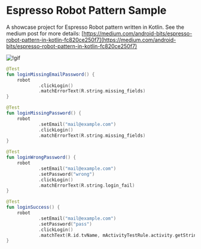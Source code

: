 # Espresso Robot Pattern Sample

A showcase project for Espresso Robot pattern written in Kotlin.
See the medium post for more details:
[https://medium.com/android-bits/espresso-robot-pattern-in-kotlin-fc820ce250f7](https://medium.com/android-bits/espresso-robot-pattern-in-kotlin-fc820ce250f7)


![!gif](https://user-images.githubusercontent.com/1595227/34454223-e2c3a8e4-ed77-11e7-8452-b79771e68789.gif)

```kotlin
@Test
fun loginMissingEmailPassword() {
    robot
            .clickLogin()
            .matchErrorText(R.string.missing_fields)
}

@Test
fun loginMissingPassword() {
    robot
            .setEmail("mail@example.com")
            .clickLogin()
            .matchErrorText(R.string.missing_fields)
}

@Test
fun loginWrongPassword() {
    robot
            .setEmail("mail@example.com")
            .setPassword("wrong")
            .clickLogin()
            .matchErrorText(R.string.login_fail)
}

@Test
fun loginSuccess() {
    robot
            .setEmail("mail@example.com")
            .setPassword("pass")
            .clickLogin()
            .matchText(R.id.tvName, mActivityTestRule.activity.getString(R.string.name_surname))
}
```

